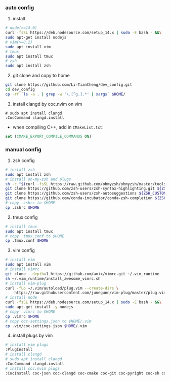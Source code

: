 ### auto config

1. install 
```bash
# node(>=14.0)
curl -fsSL https://deb.nodesource.com/setup_14.x | sudo -E bash - &&\
sudo apt-get install nodejs
# vim(>=8.2)
sudo apt install vim
# tmux
sudo apt install tmux
# zsh
sudo apt install zsh
```

2. git clone and copy to home
```bash
git clone https://github.com/Li-TianCheng/dev_config.git
cd dev_config
cp -rf `ls -a . | grep -w '\.[^g.].*' | xargs` $HOME/
```

3. install clangd by coc.nvim on vim
```
# sudo apt install clangd
:CocCommand clangd.install
```

* when compiling C++, add in `CMakeList.txt`:
```cmake
set (CMAKE_EXPORT_COMPILE_COMMANDS ON)
```

### manual config
1. zsh config
```bash
# install zsh
sudo apt install zsh
# install oh-my-zsh and plugs
sh -c "$(curl -fsSL https://raw.github.com/ohmyzsh/ohmyzsh/master/tools/install.sh)"
git clone https://github.com/zsh-users/zsh-syntax-highlighting.git ${ZSH_CUSTOM:-~/.oh-my-zsh/custom}/plugins/zsh-syntax-highlighting
git clone https://github.com/zsh-users/zsh-autosuggestions ${ZSH_CUSTOM:-~/.oh-my-zsh/custom}/plugins/zsh-autosuggestions
git clone https://github.com/conda-incubator/conda-zsh-completion ${ZSH_CUSTOM:-~/.oh-my-zsh/custom}/plugins/conda-zsh-completion
# copy .zshrc to $HOME
cp .zshrc $HOME
```
2. tmux config
```bash
# install tmux
sudo apt install tmux
# copy .tmux.conf to $HOME
cp .tmux.conf $HOME
```
3. vim config
```bash
# install vim
sudo apt install vim
# install vimrc
git clone --depth=1 https://github.com/amix/vimrc.git ~/.vim_runtime
sh ~/.vim_runtime/install_awesome_vimrc.sh
# install vim-plug
curl -fLo ~/.vim/autoload/plug.vim --create-dirs \
    https://raw.githubusercontent.com/junegunn/vim-plug/master/plug.vim
# install node
curl -fsSL https://deb.nodesource.com/setup_14.x | sudo -E bash - &&\
sudo apt-get install -y nodejs
# copy .vimrc to $HOME
cp .vimrc $HOME
# copy coc-settings.json to $HOME/.vim
cp .vim/coc-settings.json $HOME/.vim
```
4. install plugs by vim
```bash
# install vim plugs
:PlugInstall
# install clangd
# sudo apt install clangd
:CocCommand clangd.install
# install coc.nvim plugs
:CocInstall coc-json coc-clangd coc-cmake coc-git coc-pyright coc-sh coc-hightlight coc-yaml
```
